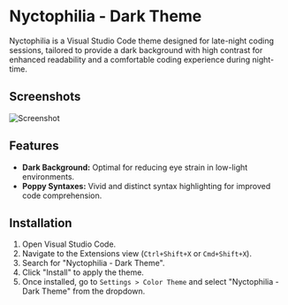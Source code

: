 # Nyctophilia - Dark Theme

Nyctophilia is a Visual Studio Code theme designed for late-night coding sessions, tailored to provide a dark background with high contrast for enhanced readability and a comfortable coding experience during night-time.

## Screenshots

![Screenshot](https://i.imgur.com/sH1eWpr.png "Optional title")

## Features

- **Dark Background:** Optimal for reducing eye strain in low-light environments.
- **Poppy Syntaxes:** Vivid and distinct syntax highlighting for improved code comprehension.

## Installation

1. Open Visual Studio Code.
2. Navigate to the Extensions view (`Ctrl+Shift+X` or `Cmd+Shift+X`).
3. Search for "Nyctophilia - Dark Theme".
4. Click "Install" to apply the theme.
5. Once installed, go to `Settings > Color Theme` and select "Nyctophilia - Dark Theme" from the dropdown.
